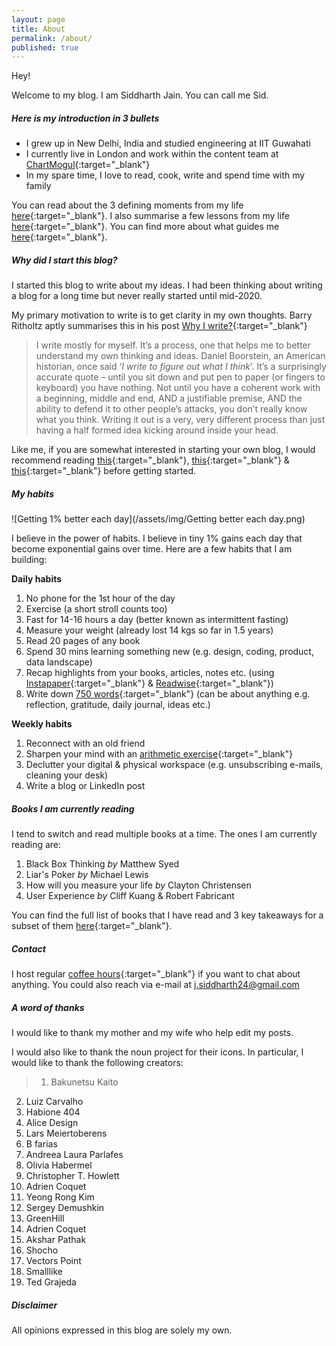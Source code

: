 ```yaml
---
layout: page
title: About
permalink: /about/
published: true
---
```


Hey!  

Welcome to my blog. I am Siddharth Jain. You can call me Sid.

##### **Here is my introduction in 3 bullets** 

- I grew up in New Delhi, India and studied engineering at IIT Guwahati
- I currently live in London and work within the content team at [ChartMogul](https://chartmogul.com/){:target="_blank"}
- In my spare time, I love to read, cook, write and spend time with my family

You can read about the 3 defining moments from my life [here](https://www.sid-jain.com/3-defining-moments/){:target="_blank"}. I also summarise a few lessons from my life [here](https://www.sid-jain.com/life-lessons/){:target="_blank"}. You can find more about what guides me [here](https://www.sid-jain.com/inner-compass/){:target="_blank"}. 

##### **Why did I start this blog?**

I started this blog to write about my ideas. I had been thinking about writing a blog for a long time but never really started until mid-2020. 

My primary motivation to write is to get clarity in my own thoughts. Barry Ritholtz aptly summarises this in his post [Why I write?](https://ritholtz.com/2015/05/ritholtz-why-i-write/){:target="_blank"}  

> I write mostly for myself. It’s a process, one that helps me to better understand my own thinking and ideas. Daniel Boorstein, an American historian, once said ‘*I write to figure out what I think*’. It’s a surprisingly accurate quote – until you sit down and put pen to paper (or fingers to keyboard) you have nothing. Not until you have a coherent work with a beginning, middle and end, AND a justifiable premise, AND the ability to defend it to other people’s attacks, you don’t really know what you think. Writing it out is a very, very different process than just having a half formed idea kicking around inside your head.

Like me, if you are somewhat interested in starting your own blog, I would recommend reading [this](https://andrewchen.co/professional-blogging/){:target="_blank"}, [this](https://www.nateliason.com/blog/start-a-blog){:target="_blank"} & [this](https://ofdollarsanddata.com/my-best-advice-to-prospective-bloggers/){:target="_blank"} before getting started.

##### **My habits**

![Getting 1% better each day](/assets/img/Getting better each day.png)

I believe in the power of habits. I believe in tiny 1% gains each day that become exponential gains over time. Here are a few habits that I am building: 

**Daily habits**

1. No phone for the 1st hour of the day
2. Exercise (a short stroll counts too)
3. Fast for 14-16 hours a day (better known as intermittent fasting) 
4. Measure your weight (already lost 14 kgs so far in 1.5 years) 
5. Read 20 pages of any book
6. Spend 30 mins learning something new (e.g. design, coding, product, data landscape)
7. Recap highlights from your books, articles, notes etc. (using [Instapaper](http://instapaper.com/){:target="_blank"} & [Readwise](https://readwise.io/){:target="_blank"})
8. Write down [750 words](https://750words.com/){:target="_blank"} (can be about anything e.g. reflection, gratitude, daily journal, ideas etc.)

**Weekly habits** 

1. Reconnect with an old friend 
2. Sharpen your mind with an [arithmetic exercise](http://arithmetic.zetamac.com/){:target="_blank"}  
3. Declutter your digital & physical workspace (e.g. unsubscribing e-mails, cleaning your desk) 
4. Write a blog or LinkedIn post 

##### **Books I am currently reading**

I tend to switch and read multiple books at a time. The ones I am currently reading are:

1. Black Box Thinking *by* Matthew Syed
2. Liar's Poker *by* Michael Lewis
3. How will you measure your life *by* Clayton Christensen
4. User Experience *by* Cliff Kuang & Robert Fabricant

You can find the full list of books that I have read and 3 key takeaways for a subset of them [here](https://www.sid-jain.com/books/){:target="_blank"}.

##### **Contact**

I host regular [coffee hours](https://calendly.com/jsiddharth24/coffee-hours-with-sid){:target="_blank"} if you want to chat about anything. You could also reach via e-mail at [j.siddharth24@gmail.com](mailto:j.siddharth24:gmail.com)

##### **A word of thanks**

I would like to thank my mother and my wife who help edit my posts. 

I would also like to thank the noun project for their icons. In particular, I would like to thank the following creators: 

>1. Bakunetsu Kaito
2. Luiz Carvalho
3. Habione 404
4. Alice Design
5. Lars Meiertoberens
6. B farias
7. Andreea Laura Parlafes
8. Olivia Habermel
9. Christopher T. Howlett
10. Adrien Coquet
11. Yeong Rong Kim
12. Sergey Demushkin
13. GreenHill
14. Adrien Coquet
15. Akshar Pathak
16. Shocho
17. Vectors Point
18. Smalllike
19. Ted Grajeda

##### **Disclaimer** 
All opinions expressed in this blog are solely my own.


